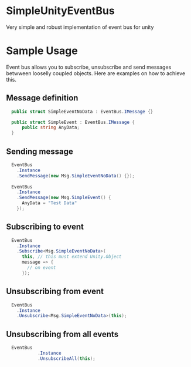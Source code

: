 # SimpleUnityEventBus
Very simple and robust implementation of event bus for unity
# Sample Usage
Event bus allows you to subscribe, unsubscribe and send messages betwween looselly coupled objects.
Here are examples on how to achieve this.

## Message definition

```C#
  public struct SimpleEventNoData : EventBus.IMessage {}

  public struct SimpleEvent : EventBus.IMessage {
      public string AnyData;
  }
```

## Sending message

```C#
  EventBus
    .Instance
    .SendMessage(new Msg.SimpleEventNoData() {});
    
  EventBus
    .Instance
    .SendMessage(new Msg.SimpleEvent() {
      AnyData = "Test Data"
    });
```

## Subscribing to event
```C#
  EventBus
    .Instance
    .Subscribe<Msg.SimpleEventNoData>(
      this, // this must extend Unity.Object
      message => {
        // on event
      });
```

## Unsubscribing from event

```C#
  EventBus
    .Instance
    .Unsubscribe<Msg.SimpleEventNoData>(this);
```

## Unsubscribing from all events

```C#
  EventBus
			.Instance
			.UnsubscribeAll(this);
```


